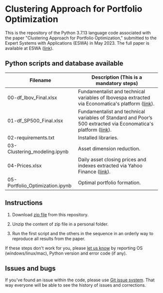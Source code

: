 # Clustering Approach for Portfolio Optimization
This is the repository of the Python 3.7.13 language code associated with the paper "Clustering Approach for Portfolio Optimization," submitted to the Expert Systems with Applications (ESWA) in May 2023. The full paper is available at ESWA  ([link](https://www.sciencedirect.com/journal/expert-systems-with-applications)).

## Python scripts and database available 

| Filename                              | Description (**This is a mandatory steps**)                                                     |
|---------------------------------------|-------------------------------------------------------------------------------------------------|
| 00-df_Ibov_Final.xlsx                 | Fundamentalist and technical variables of Ibovespa extracted via Economatica's platform ([link](https://economatica.com/)).|
| 01-df_SP500_Final.xlsx                | Fundamentalist and technical variables of Standard and Poor’s 500 extracted via Economatica's platform ([link](https://economatica.com/)).|
| 02-requirements.txt                   | Installed libraries.|
| 03-Clustering_modeling.ipynb          | Asset dimension reduction.|
| 04-Prices.xlsx                        | Daily asset closing prices and indexes extracted via Yahoo Finance ([link](https://finance.yahoo.com)).|
| 05-Portfolio_Optimization.ipynb       | Optimal portfolio formation.|

## Instructions
1) Download [zip file](https://github.com/ComputerFinance/ESWA/archive/master.zip) from this repository.

2) Unzip the content of zip file in a personal folder.

3) Run the first script and the others in the sequence in an orderly way to reproduce all results from the paper.

If these steps don't work for you, please [let us know](https://github.com/ComputerFinance/ESWA/issues) by reporting OS (windows/linux/mac), Python version and error code (if any).

## Issues and bugs

If you've found an issue within the code, please use [Git issue system](https://github.com/ComputerFinance/ESWA/issues). That way everyone will be able to see the history of issues and corrections.
